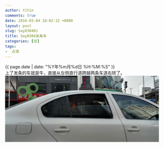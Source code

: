 ```yaml
---
author: YiYin
comments: true
date: 2016-03-04 18:02:12 +0800
layout: post
slug: Say030401
title: Say0304发条车
categories: [说]
tags:
-  点滴
---
```

<div class="saying">
<div class="timestamp">{{ page.date | date: "%Y年%m月%d日 %H:%M:%S" }}</div>
上了发条的车就是牛，直接从左侧直行道跨越两条车道右转了。<br/>
<img src="/public/images/niuche.jpg"/>
</div>
